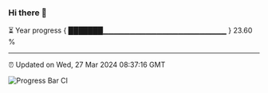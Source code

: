 ### Hi there 👋

⏳ Year progress { ███████▁▁▁▁▁▁▁▁▁▁▁▁▁▁▁▁▁▁▁▁▁▁▁ } 23.60 %

---

⏰ Updated on Wed, 27 Mar 2024 08:37:16 GMT

![Progress Bar CI](https://github.com/IshwaranRudhara/GIT-ACTION/workflows/Progress%20Bar%20CI/badge.svg)
